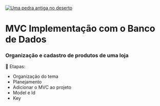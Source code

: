 [![Uma pedra antiga no deserto](https://images.app.goo.gl/QW3QdtLw2CwqAy757)](https://images.app.goo.gl/QW3QdtLw2CwqAy757)

# MVC Implementação com o Banco de Dados
### Organização e cadastro de produtos de uma loja


💠 Etapas:

- Organização do tema
- Planejamento
- Adicionar o MVC ao projeto
- Model e Id
- Key
